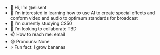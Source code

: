 - 👋 Hi, I’m @elisent
- 👀 I’m interested in learning how to use AI to create special effects and conform video and audio to optimum standards for broadcast
- 🌱 I’m currently studying CS50
- 💞️ I’m looking to collaborate TBD
- 📫 How to reach me: email
- 😄 Pronouns: None
- ⚡ Fun fact: I grow bananas

<!---
elisent/elisent is a ✨ special ✨ repository because its `README.md` (this file) appears on your GitHub profile.
You can click the Preview link to take a look at your changes.
--->
